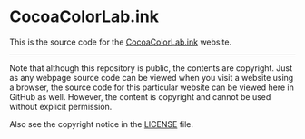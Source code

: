 # CocoaColorLab.ink

This is the source code for the [CocoaColorLab.ink](https://cocoacolorlab.ink) website.

-----

Note that although this repository is public, the contents are copyright. Just as any webpage source code can be viewed when you visit a website using a browser, the source code for this particular website can be viewed here in GitHub as well. However, the content is copyright and cannot be used without explicit permission.

Also see the copyright notice in the [LICENSE](./LICENSE) file.

